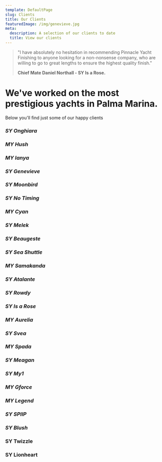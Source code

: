 ```yaml
---
template: DefaultPage
slug: Clients
title: Our Clients
featuredImage: /img/genevieve.jpg
meta:
  description: A selection of our clients to date
  title: View our clients
---
```

> "I have absolutely no hesitation in recommending Pinnacle Yacht Finishing to anyone looking for a non-nonsense company, who are willing to go to great lengths to ensure the highest quality finish."
>
> **Chief Mate Daniel Northall - SY Is a Rose.**

# We've worked on the most prestigious yachts in Palma Marina.

Below you'll find just some of our happy clients

### *SY Onghiara*

### *MY Hush*

### *MY Ianya*

### *SY Genevieve*

### *SY Moonbird*

### *SY No Timing*

### *MY Cyan*

### *SY Melek*

### *SY Beaugeste*

### *SY Sea Shuttle*

### *MY Samakanda*

### *SY Atalante*

### *SY Rowdy*

### *SY Is a Rose*

### *MY Aurelia*

### *SY Svea*

### *MY Spada*

### *SY Meagan*

### *SY My1*

### *MY Gforce*

### *MY Legend*

### *SY SPIIP*

### *SY Blush*

### SY Twizzle 

### SY Lionheart